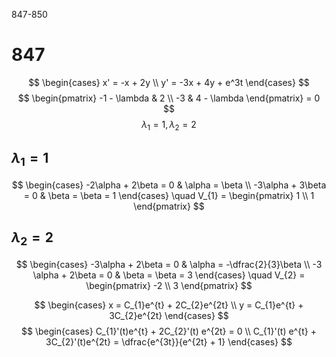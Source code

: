847-850
# 847
$$
\begin{cases}
x' = -x + 2y \\
y' = -3x + 4y + e^3t
\end{cases}
$$
$$
\begin{pmatrix}
-1 - \lambda & 2 \\
-3 & 4 - \lambda
\end{pmatrix} = 0
$$
$$
\lambda_{1} = 1, \lambda_{2} = 2
$$
## $\lambda_{1} = 1$
$$
\begin{cases}
-2\alpha + 2\beta = 0 & \alpha = \beta \\
-3\alpha + 3\beta = 0 & \beta = \beta = 1
\end{cases} \quad V_{1} = \begin{pmatrix}
1 \\
1
\end{pmatrix}
$$
## $\lambda_{2} = 2$
$$
\begin{cases}
-3\alpha + 2\beta = 0 & \alpha = -\dfrac{2}{3}\beta \\
-3 \alpha + 2\beta = 0 & \beta = \beta = 3
\end{cases} \quad V_{2} = \begin{pmatrix}
-2 \\
3
\end{pmatrix} 
$$

$$
\begin{cases}
x = C_{1}e^{t} + 2C_{2}e^{2t} \\
y = C_{1}e^{t} + 3C_{2}e^{2t}
\end{cases}
$$
$$
\begin{cases}
C_{1}'(t)e^{t} + 2C_{2}'(t) e^{2t} = 0 \\
C_{1}'(t) e^{t} + 3C_{2}'(t)e^{2t} = \dfrac{e^{3t}}{e^{2t} + 1}
\end{cases}
$$